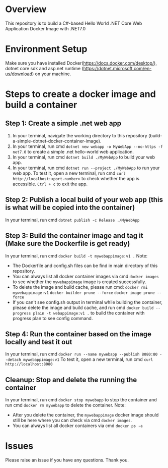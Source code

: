 # Overview
This repository is to build a C#-based Hello World .NET Core Web Application Docker Image with .NET7.0

# Environment Setup
Make sure you have installed Docker(https://docs.docker.com/desktop/), dotnet core sdk and asp.net runtime (https://dotnet.microsoft.com/en-us/download) on your machine.

# Steps to create a docker image and build a container
## Step 1: Create a simple .net web app
1. In your terminal, navigate the working directory to this repository (build-a-simple-dotnet-docker-container-image). 
2. In your terminal, run cmd `dotnet new webapp -o MyWebApp --no-https -f net7.0` to create a simple .net hello-world web application.
3. In your terminal, run cmd `dotnet build ./MyWebApp` to build your web app.
4. In your terminal, run cmd `dotnet run --project ./MyWebApp` to run your web app. To test it, open a new terminal, run cmd `curl http://localhost:<port-number>` to check whether the app is accessible. `Ctrl + c` to exit the app.

## Step 2: Publish a local build of your web app (this is what will be copied into the container)
In your terminal, run cmd `dotnet publish -c Release ./MyWebApp`

## Step 3: Build the container image and tag it (Make sure the Dockerfile is get ready)
In your terminal, run cmd `docker build -t mywebappimage:v1 .`
Note: 
- The Dockerfile and config.sh files can be find in main directory of this repository.
- You can always list all docker container images via cmd `docker images` to see whether the `mywebappimage` image is created successfully.
- To delete the image and build cache, please run cmd: `docker rmi mywebappimage:v1` `docker builder prune --force` `docker image prune --force`
- If you can't see config.sh output in terminal while building the container, please delete the image and build cache, and run cmd `docker build --progress plain -t webappimage:v1 .` to build the container with progress plan to see config command.

## Step 4:  Run the container based on the image locally and test it out
In your terminal, run cmd `docker run --name mywebapp --publish 8080:80 --detach mywebappimage:v1`
To test it, open a new terminal, run cmd `curl http://localhost:8080`

## Cleanup: Stop and delete the running the container
In your terminal, run cmd `docker stop mywebapp` to stop the container and run cmd `docker rm mywebapp` to delete the container.
Note: 
- After you delete the container, the `mywebappimage` docker image should still be here where you can check via cmd `docker images`.
- You can always list all docker containers via cmd `docker ps -a`

# Issues
Please raise an issue if you have any questions. Thank you.
